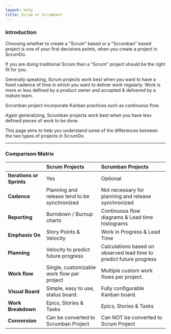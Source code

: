 ```yaml
---
layout: help
title: Scrum or Scrumban?
---
```


### Introduction

Choosing whether to create a "Scrum" based or a "Scrumban" based project is one of your first decisions points, when you create a project in ScrumDo. 

If you are doing traditional Scrum then a "Scrum" project should be the right fit for you. 

Generally speaking, Scrum projects work best when you want to have a fixed 
cadence of time in which you want to deliver work regularly. Work is more or less defined 
by a product owner and accepted & delivered by a mature team.

Scrumban project incorporate Kanban practices such as continuous flow.

Again generalizing, Scrumban projects work best when you have less defined pieces of work to be done.

This page aims to help you understand some of the differences between the two types of projects in ScrumDo. 


-----

### Comparison Matrix

|               | Scrum Projects           | Scrumban Projects  |
| :------------- |:--------------------------|:------------------|
| **Iterations or Sprints**       | Yes |  Optional  |
| **Cadence**       | Planning and release tend to be synchronized |  Not necessary for planning and release synchronized  |
| **Reporting**      | Burndown / Burnup charts      | Continuous flow diagrams &amp; Lead time histograms |
| **Emphasis On** | Story Points &amp; Velocity | Work in Progress &amp; Lead Time |
| **Planning** | Velocity to predict future progress      | Calculations based on observed lead time to predict future progress |
| **Work flow** | Single, customizable work flow per project | Multiple custom work flows per project. |
| **Visual Board** | Simple, easy to use, status board. | Fully configurable Kanban board. |
| **Work Breakdown** | Epics, Stories &amp; Tasks | Epics, Stories &amp; Tasks |
| **Conversion** | Can be converted to Scrumban  Project | Can NOT be converted to Scrum Project |
